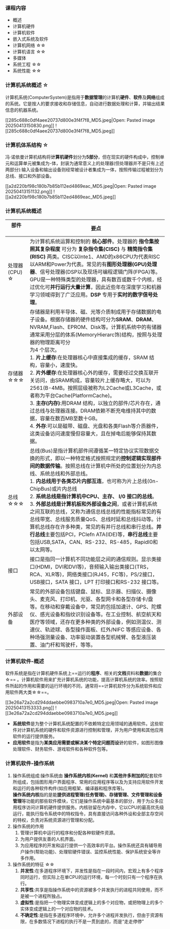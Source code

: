 
### 课程内容

- 概述
- 计算机硬件
- 计算机软件
- 嵌入式系统及软件
- 计算机网络 ☆☆
- 计算机语言 ☆☆
- 多媒体
- 系统工程 ☆☆
- 系统性能 ☆☆

### 计算机系统概述 ☆

计算机系统(ComputerSystem)是指用于**数据管理**的计算机**硬件**、**软件**及**网络**组成的系统。它是按人的要求接收和存储信息，自动进行数据处理和计算，并输出结果信息的机器系统。

[[285c688c0df4aee20737d800e3f4f7f8_MD5.jpeg|Open: Pasted image 20250413150830.png]]
![[285c688c0df4aee20737d800e3f4f7f8_MD5.jpeg]]

### 计算机体系结构 ☆

冯·诺依曼计算机结构将**计算机硬件**划分为**5部分**，但在现实的硬件构成中，控制单元和运算单元被集成为-体，封装为通常意义上的处理器(但处理器并不是只有上述两部分):输入设备和输出设备则经常被设计者集成为一体，按照传输过程被划分为总线、接口和外部设备。

[[a2d220bf98c180b7b85b112ed4869eac_MD5.jpeg|Open: Pasted image 20250413151132.png]]
![[a2d220bf98c180b7b85b112ed4869eac_MD5.jpeg]]

### 计算机系统概述


| 部件<br><br>        | 要点<br>                                                                                                                                                                                                                                                                                                                                                                                                                                                                           |
| ----------------- | -------------------------------------------------------------------------------------------------------------------------------------------------------------------------------------------------------------------------------------------------------------------------------------------------------------------------------------------------------------------------------------------------------------------------------------------------------------------------------- |
| 处理器(CPU)<br>☆<br> | 为计算机系统运算和控制的 **核心部件**。处理器的 **指令集按照其复杂程度** 可分为 **复杂指令集(CISC)** 与 **精简指令集(RISC)** 两类。CISC以Inte1、AMD的x86CPU为代表RISC以ARM和Power为代表。常见的有**图形处理器(GPU)处理器**、信号处理器(DSP以及现场可编程逻辑门阵(FPGA)等。GPU是一种特殊类型的处理器，具有数百或数千个内核，经过优化可**并行运行大量计算**，因此近些年在深度学习和机器学习领域得到了广泛应用。**DSP** 专用于**实时的数字信号处理**。<br>                                                                                                                                                                                                |
| 存储器<br>☆☆☆        | 存储器是利用半导体、磁、光等介质制成用于存储数据的电子设备。根据存储器的硬件结构可分为**SRAM**、**DRAM**、NVRAM,Flash、EPROM、Disk等。计算机系统中的有储器通常采用分层的体系(MemoryHierarc饰)结构，按照与处理器的物理距离可分<br>为4 个层次。<br>1. **片上缓存**:在处理器核心中直接集成的缓存，SRAM 结构，容量小，速度快。<br>2. **片外缓存**:在处理器核心外的缓存，需要经过交换互联开关访问，由SRAM构成，容量较片上缓存略大，可以为2561(B-4MB。按照层级被称为L2Cache或L3Cache，或者称为平台Cache(PlatformCache)。<br>3. **主存(内存)**:用DRAM 结构，以独立的部件/芯片存在，通过总线与处理器连接。DRAM依赖不断充电维持其中的数据，容量在数百MB至数十GB。 <br>4. **外存**:可以是磁带、磁盘、光盘和各类Flash等介质器件，这类设备访问速度慢但容量大，且在掉电后能够保持其数据。 |
| 总线<br>☆☆☆<br>     | 总线(Bus)是指计算机部件间遵循某一特定协议实现数据交换的形式，即以一种特定格式按照规定的**控制逻辑实现部件间的数据传输**。按照总线在计算机中所处的位置划分为内总线、系统总线和外部总线。<br>1. **内总线用于各类芯片内部互连**，也可称为片上总线(0n-ChipBus)或片内总线<br>2. **系统总线是指计算机中CPU、主存、 I/0 接口的总线**。<br>3. **外部总线是计算机板和外部设备之间**，或者计算机系统之间互联的总线，又称为通信总线总线的性能指标常见的有总线带宽、总线服务质量QoS、总线时延和总线抖动等。计算机总线存在许多种类，常见的有并行总线和串行总线。**并行总线**主要包括PCI，PCIefn ATA(IDE)等，**串行总线**主要包括USB,SATA，CAN、RS-232、RS-485，RapidI0和以太网等。<br>                                                                              |
| 接口<br>            | 接口是指同一计算机不同功能层之间的通信规则。显示类接口(HDMI，DVI和DVI等)，音频输入输出类接口(TRS，RCA、XLR等)，网络类接口(RJ45，FC等)，PS/2接口，USB接口，SATA 接口，LPT 打印接口和RS-232 接口等。<br>                                                                                                                                                                                                                                                                                                                                                 |
| 外部设备              | 常见的外部设备包括键盘、鼠标、显示器、扫描仪、摄像头、麦克风、打印机、光驱、各型网卡和各型存储卡/盘等。在移动和穿戴设备中，常见的包括加速计、GPS、陀螺仪、感光设备和指纹识别设备等。在工业控制、航空航天和医疗等领域，还存在更多种类的外部设备，例如测温仪、测速仪、轨迹球、各型操作面板、红外/NIFC 等感应设备、各种场强测量设备、功率驱动装置各型机械臂、各型液压装置、油门杆和驾驶杆，等等。                                                                                                                                                                                                                                                                             |
### 计算机软件-概述 

软件系统是指在计算机硬件系统上==运行的**程序**、相关的**文档**资料和**数据**的集合☆== 。计算机软件用来扩充计算机系统的功能，提高计算机系统的效率。按照软件所起的作用和需要的运行环境的不同，通常将==计算机软件分为系统软件和应用软件两大类☆☆==。

[[3e26a72a2cd294ddaebbe0983710a7e0_MD5.jpeg|Open: Pasted image 20250413153333.png]]
![[3e26a72a2cd294ddaebbe0983710a7e0_MD5.jpeg]]

- **系统软件**是为整个计算机系统配置的不依赖特定应用领域的通用软件。这些软件对计算机系统的硬件和软件资源进行控制和管理，并为用户使用和其他应用软件的运行提供服务。
- **应用软件**是指为**某类应用需要或解决某个特定问题而设计**的软件，如图形图像处理软件、财务软件、游戏软件和各种软件包等。

### 计算机软件-操作系统

1. 操作系统组成:操作系统由 **操作系统内核(Kernel)** 和**其他许多附加的**配套软件所组成，包括图形用户界面程序、常用的应用程序等以及为支持应用软件开发和运行的各种软件构件(如应用框架、编译器和程序库等)。  
   **操作系统内核**指的是能**提供进程管理(任务管理)、存储管理、文件管理和设备管理**等功能的那些软件模块，它们是操作系统中最基本的部分，用于为众多应用程序访问计算机硬件提供服务。内核驻留在内存中，它以CPU的最高优先级运行，能执行指令系统中的特权指令，具有直接访问各种外设和全部主存空间的特权，负责对系统资源进行管理和分配。
2. 操作系统的作用
	1. 管理计算机中运行的程序和分配各种软硬件资源。
	2. 为用户提供友善的人机界面。
	3. 为应用程序的开发和运行提供一个高效率的平台。操作系统还具有辅导用户操作(帮助功能)、处理软硬件错误、监控系统性能、保护系统安全等许多作用。
3. 操作系统的特征 ☆☆
	1. **并发性**:在多道程序环境下，并发性是指在一段时间内，宏观上有多个程序同时运行，但实际上在单CPU的运行环境，每一个时刻只有一个程序在执行。
	2. **共享性**:共享是指操作系统中的资源被多个并发执行的进程共同使用，而不是被一个进程所独占。
	3. **虚拟性**:是指把一个物理实体变成逻辑上的多个对应物，或把物理上的多个实体变成逻辑上的一个对应物的技术。
	4. **不确定性**:是指在多道程序环境中，允许多个进程并发执行，但由于资源有限，在多数情况下进程的执行不是一贯到底的，而是“走走停停”


